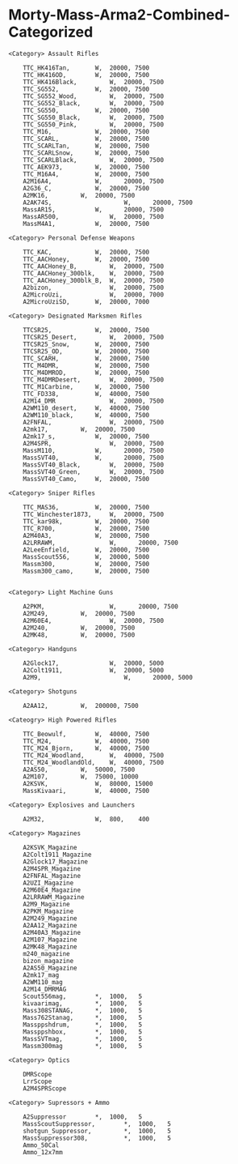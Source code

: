 # Morty-Mass-Arma2-Combined-Categorized

    <Category> Assault Rifles
    
        TTC_HK416Tan, 		W, 	20000, 7500
	    TTC_HK416OD, 		W, 	20000, 7500
	    TTC_HK416Black, 		W, 	20000, 7500
        TTC_SG552, 			W, 	20000, 7500
	    TTC_SG552_Wood, 		W, 	20000, 7500
	    TTC_SG552_Black, 		W, 	20000, 7500
  	    TTC_SG550, 			W, 	20000, 7500
  	    TTC_SG550_Black, 		W, 	20000, 7500
  	    TTC_SG550_Pink, 		W, 	20000, 7500
  	    TTC_M16, 			W, 	20000, 7500
  	    TTC_SCARL, 			W, 	20000, 7500
  	    TTC_SCARLTan, 		W, 	20000, 7500
  	    TTC_SCARLSnow, 		W, 	20000, 7500
  	    TTC_SCARLBlack, 		W, 	20000, 7500
        TTC_AEK973, 		W, 	20000, 7500
        TTC_M16A4, 			W, 	20000, 7500
        A2M16A4,			W,      20000, 7500
        A2G36_C,			W,	20000, 7500
        A2MK16,			W,	20000, 7500
	    A2AK74S,                    W,      20000, 7500
	    MassAR15,			W,      20000, 7500
	    MassAR500,		        W,	20000, 7500
	    MassM4A1,			W,	20000, 7500
	
    <Category> Personal Defense Weapons
    
        TTC_KAC, 			W, 	20000, 7500
	    TTC_AACHoney, 		W, 	20000, 7500
	    TTC_AACHoney_B, 		W, 	20000, 7500
	    TTC_AACHoney_300blk, 	W, 	20000, 7500
	    TTC_AACHoney_300blk_B, 	W, 	20000, 7500
        A2bizon,		        W,	20000, 7500
	    A2MicroUzi,		        W,	20000, 7000
	    A2MicroUziSD,		W,	20000, 7000
   
    <Category> Designated Marksmen Rifles
    
        TTCSR25, 			W, 	20000, 7500
	    TTCSR25_Desert, 		W, 	20000, 7500
	    TTCSR25_Snow, 		W, 	20000, 7500
	    TTCSR25_OD, 		W, 	20000, 7500
        TTC_SCARH, 			W, 	20000, 7500
        TTC_M4DMR, 			W, 	20000, 7500
	    TTC_M4DMROD, 		W, 	20000, 7500
	    TTC_M4DMRDesert, 		W, 	20000, 7500
	    TTC_M1Carbine, 		W, 	20000, 7500
	    TTC_FD338, 			W, 	40000, 7500
	    A2M14_DMR         		W, 	20000, 7500
	    A2WM110_desert,		W,	40000, 7500
	    A2WM110_black,		W,	40000, 7500
	    A2FNFAL,		        W,	20000, 7500
	    A2mk17,			W,	20000, 7500
	    A2mk17_s,			W,	20000, 7500
	    A2M4SPR,		        W,	20000, 7500
	    MassM110,			W,      20000, 7500
	    MassSVT40,			W,      20000, 7500	
	    MassSVT40_Black,		W,	20000, 7500
	    MassSVT40_Green,		W,	20000, 7500
	    MassSVT40_Camo,		W,	20000, 7500
      
    <Category> Sniper Rifles
    
        TTC_MAS36, 			W, 	20000, 7500
	    TTC_Winchester1873, 	W, 	20000, 7500
	    TTC_kar98k, 		W, 	20000, 7500
	    TTC_R700, 			W, 	20000, 7500
	    A2M40A3,			W,	20000, 7500
	    A2LRRAWM,           	W,      20000, 7500
	    A2LeeEnfield,		W,	20000, 7500
	    MassScout556,		W,	20000, 5000
	    Massm300,			W,	20000, 7500	
	    Massm300_camo,		W,	20000, 7500	
	    
      
    <Category> Light Machine Guns
    
        A2PKM,              	W,      20000, 7500
	    A2M249,		   	W,	20000, 7500
	    A2M60E4,		        W,	20000, 7500
	    A2M240,			W,	20000, 7500
	    A2MK48,			W,	20000, 7500
		
    <Category> Handguns
    
        A2Glock17,		    	W,	20000, 5000
	    A2Colt1911,		    	W,	20000, 5000
	    A2M9,                       W,      20000, 5000
	 
    <Category> Shotguns
    
        A2AA12,			W,	200000, 7500

    <Cateogry> High Powered Rifles
    	
	    TTC_Beowulf, 		W, 	40000, 7500
	    TTC_M24, 			W, 	40000, 7500
	    TTC_M24_Bjorn, 		W, 	40000, 7500
	    TTC_M24_Woodland, 		W, 	40000, 7500
	    TTC_M24_WoodlandOld, 	W, 	40000, 7500
	    A2AS50,			W,	50000, 7500
	    A2M107,			W,	75000, 10000
	    A2KSVK,		    	W,	80000, 15000
	    MassKivaari,		W,	40000, 7500	

    <Category> Explosives and Launchers
    
        A2M32,		    	W,	800,	400
	
    <Category> Magazines
    
        A2KSVK_Magazine
        A2Colt1911_Magazine
        A2Glock17_Magazine
        A2M4SPR_Magazine
        A2FNFAL_Magazine
        A2UZI_Magazine
        A2M60E4_Magazine
        A2LRRAWM_Magazine
        A2M9_Magazine
        A2PKM_Magazine
        A2M249_Magazine
        A2AA12_Magazine
        A2M40A3_Magazine
        A2M107_Magazine
        A2MK48_Magazine
        m240_magazine
        bizon_magazine
        A2AS50_Magazine
        A2mk17_mag
        A2WM110_mag
        A2M14_DMRMAG
	    Scout556mag,		*,	1000,	5	
	    kivaarimag,			*,	1000,	5	
	    Mass308STANAG,		*,	1000,	5	
	    Mass762Stanag,		*,	1000,	5	
	    Massppshdrum,		*,	1000,	5	
	    Massppshbox,		*,	1000,	5	
	    MassSVTmag,			*,	1000,	5	
	    Massm300mag			*,	1000,	5

    <Category> Optics
      
        DMRScope
        LrrScope
        A2M4SPRScope
      
    <Category> Supressors + Ammo
      
        A2Suppressor 		*,	1000,	5
	    MassScoutSuppressor,        *,	1000,	5	
	    shotgun_Suppressor,	        *,	1000,	5	
	    MassSuppressor308,	        *,	1000,	5
        Ammo_50Cal   		
        Ammo_12x7mm	        
